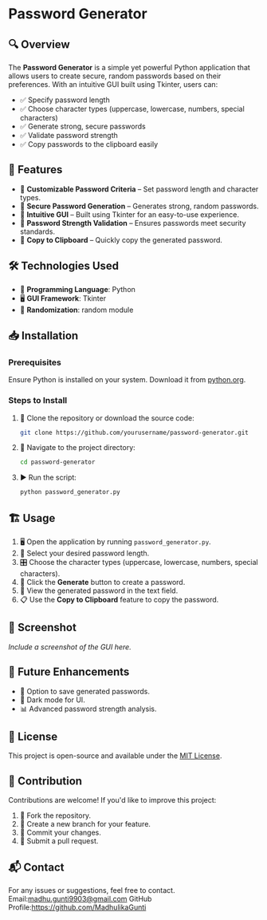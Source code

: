 # Password Generator

## 🔍 Overview
The **Password Generator** is a simple yet powerful Python application that allows users to create secure, random passwords based on their preferences. With an intuitive GUI built using Tkinter, users can:

- ✅ Specify password length
- ✅ Choose character types (uppercase, lowercase, numbers, special characters)
- ✅ Generate strong, secure passwords
- ✅ Validate password strength
- ✅ Copy passwords to the clipboard easily

## 🚀 Features
- 🔹 **Customizable Password Criteria** – Set password length and character types.
- 🔹 **Secure Password Generation** – Generates strong, random passwords.
- 🔹 **Intuitive GUI** – Built using Tkinter for an easy-to-use experience.
- 🔹 **Password Strength Validation** – Ensures passwords meet security standards.
- 🔹 **Copy to Clipboard** – Quickly copy the generated password.

## 🛠 Technologies Used
- 🐍 **Programming Language**: Python
- 🖥 **GUI Framework**: Tkinter
- 🔢 **Randomization**: random module

## 📥 Installation
### Prerequisites
Ensure Python is installed on your system. Download it from [python.org](https://www.python.org/).

### Steps to Install
1. 📂 Clone the repository or download the source code:
   ```sh
   git clone https://github.com/yourusername/password-generator.git
   ```
2. 📌 Navigate to the project directory:
   ```sh
   cd password-generator
   ```
3. ▶ Run the script:
   ```sh
   python password_generator.py
   ```

## 🏗 Usage
1. 🖥 Open the application by running `password_generator.py`.
2. 🔧 Select your desired password length.
3. 🎛 Choose the character types (uppercase, lowercase, numbers, special characters).
4. 🔄 Click the **Generate** button to create a password.
5. 👀 View the generated password in the text field.
6. 📋 Use the **Copy to Clipboard** feature to copy the password.

## 📸 Screenshot
*Include a screenshot of the GUI here.*

## 🔮 Future Enhancements
- 💾 Option to save generated passwords.
- 🌙 Dark mode for UI.
- 📊 Advanced password strength analysis.

## 📜 License
This project is open-source and available under the [MIT License](LICENSE).

## 🤝 Contribution
Contributions are welcome! If you'd like to improve this project:
1. 🍴 Fork the repository.
2. 🌱 Create a new branch for your feature.
3. 💾 Commit your changes.
4. 🔄 Submit a pull request.

## 📬 Contact
For any issues or suggestions, feel free to contact.
Email:madhu.gunti9903@gmail.com
GitHub Profile:https://github.com/MadhulikaGunti

